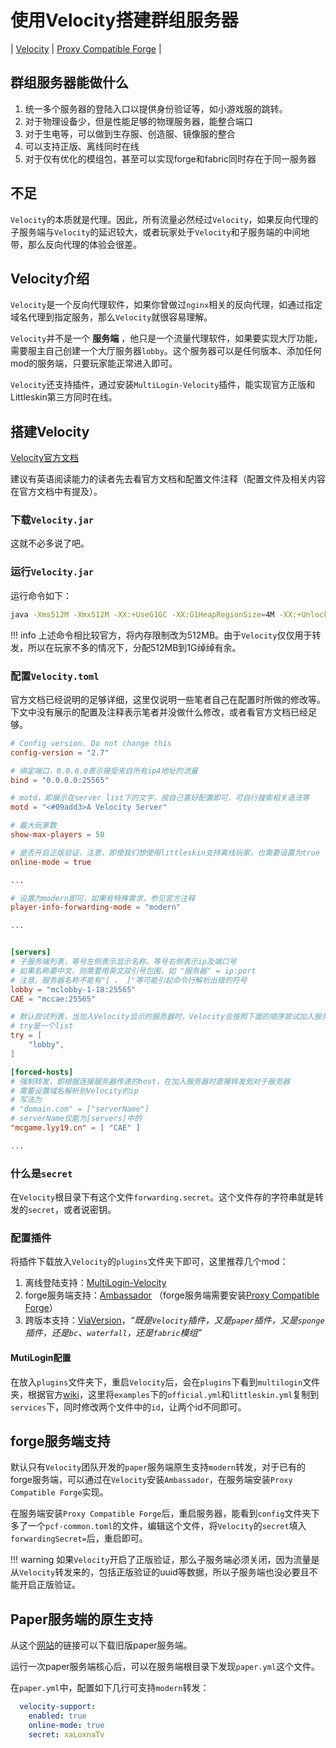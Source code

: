 # 使用Velocity搭建群组服务器

| [Velocity](https://papermc.io/software/velocity) | [Proxy Compatible Forge](https://www.mcmod.cn/class/13564.html) | 

## 群组服务器能做什么

1. 统一多个服务器的登陆入口以提供身份验证等，如小游戏服的跳转。  
2. 对于物理设备少，但是性能足够的物理服务器，能整合端口
3. 对于生电等，可以做到生存服、创造服、镜像服的整合
4. 可以支持正版、离线同时在线
5. 对于仅有优化的模组包，甚至可以实现forge和fabric同时存在于同一服务器

## 不足

`Velocity`的本质就是代理。因此，所有流量必然经过`Velocity`，如果反向代理的子服务端与`Velocity`的延迟较大，或者玩家处于`Velocity`和子服务端的中间地带，那么反向代理的体验会很差。  

## Velocity介绍

`Velocity`是一个反向代理软件，如果你曾做过`nginx`相关的反向代理，如通过指定域名代理到指定服务，那么`Velocity`就很容易理解。  

`Velocity`并不是一个 **服务端** ，他只是一个流量代理软件，如果要实现大厅功能，需要服主自己创建一个大厅服务器`lobby`。这个服务器可以是任何版本、添加任何mod的服务端，只要玩家能正常进入即可。  

`Velocity`还支持插件，通过安装`MultiLogin-Velocity`插件，能实现官方正版和Littleskin第三方同时在线。  

## 搭建Velocity

[Velocity官方文档](https://docs.papermc.io/velocity/)  

建议有英语阅读能力的读者先去看官方文档和配置文件注释（配置文件及相关内容在官方文档中有提及）。  

### 下载`Velocity.jar`

这就不必多说了吧。  

### 运行`Velocity.jar`

运行命令如下：  
```bash
java -Xms512M -Xmx512M -XX:+UseG1GC -XX:G1HeapRegionSize=4M -XX:+UnlockExperimentalVMOptions -XX:+ParallelRefProcEnabled -XX:+AlwaysPreTouch -XX:MaxInlineLevel=15 -jar velocity.jar
```
!!! info
    上述命令相比较官方，将内存限制改为512MB。由于`Velocity`仅仅用于转发，所以在玩家不多的情况下，分配512MB到1G绰绰有余。

### 配置`Velocity.toml`

官方文档已经说明的足够详细，这里仅说明一些笔者自己在配置时所做的修改等。下文中没有展示的配置及注释表示笔者并没做什么修改，或者看官方文档已经足够。  

```toml
# Config version. Do not change this
config-version = "2.7"

# 绑定端口，0.0.0.0表示接受来自所有ip4地址的流量
bind = "0.0.0.0:25565"

# motd，即展示在server list下的文字，按自己喜好配置即可，可自行搜索相关语法等
motd = "<#09add3>A Velocity Server"

# 最大玩家数
show-max-players = 50

# 是否开启正版验证，注意，即使我们想使用littleskin支持离线玩家，也需要设置为true
online-mode = true

...

# 设置为modern即可，如果有特殊需求，参见官方注释
player-info-forwarding-mode = "modern"

...


[servers]
# 子服务端列表，等号左侧表示显示名称，等号右侧表示ip及端口号
# 如果名称要中文，则需要用英文双引号包围，如 "服务器" = ip:port
# 注意，服务器名称不能有"[ 、 ]"等可能引起命令行解析出错的符号
lobby = "mclobby-1-18:25565"
CAE = "mccae:25565"

# 默认尝试列表，当加入Velocity显示的服务器时，Velocity会按照下面的顺序尝试加入服务器
# try是一个list
try = [
    "lobby",
]

[forced-hosts]
# 强制转发，即根据连接服务器传递的host，在加入服务器时直接转发到对于服务器
# 需要设置域名解析到Velocity的ip
# 写法为
# "domain.com" = ["serverName"]
# serverName仅能为[servers]中的
"mcgame.lyy19.cn" = [ "CAE" ]

...

```

### 什么是`secret`

在`Velocity`根目录下有这个文件`forwarding.secret`。这个文件存的字符串就是转发的`secret`，或者说密钥。  

### 配置插件

将插件下载放入`Velocity`的`plugins`文件夹下即可，这里推荐几个mod：  

1. 离线登陆支持：[MultiLogin-Velocity](https://github.com/CaaMoe/MultiLogin)
2. forge服务端支持：[Ambassador](https://modrinth.com/plugin/ambassador) （forge服务端需要安装[Proxy Compatible Forge](https://www.mcmod.cn/class/13564.html)）  
3. 跨版本支持：[ViaVersion](https://www.mcmod.cn/class/5760.html)，*“既是`Velocity`插件，又是`paper`插件，又是`sponge`插件，还是`bc`、`waterfall`，还是`fabric`模组”*

#### MutiLogin配置

在放入`plugins`文件夹下，重启`Velocity`后，会在`plugins`下看到`multilogin`文件夹，根据官方[wiki](https://github.com/CaaMoe/MultiLogin/wiki#%E7%AE%80%E5%8D%95%E9%85%8D%E7%BD%AE)，这里将`examples`下的`official.yml`和`littleskin.yml`复制到`services`下，同时修改两个文件中的`id`，让两个id不同即可。  

## forge服务端支持

默认只有`Velocity`团队开发的`paper`服务端原生支持`modern`转发，对于已有的forge服务端，可以通过在`Velocity`安装`Ambassador`，在服务端安装`Proxy Compatible Forge`实现。  

在服务端安装`Proxy Compatible Forge`后，重启服务器，能看到`config`文件夹下多了一个`pcf-common.toml`的文件，编辑这个文件，将`Velocity`的`secret`填入`forwardingSecret=`后，重启即可。  

!!! warning
    如果`Velocity`开启了正版验证，那么子服务端必须关闭，因为流量是从`Velocity`转发来的，包括正版验证的uuid等数据，所以子服务端也没必要且不能开启正版验证。  

## Paper服务端的原生支持

从这个[网站](https://gist.github.com/osipxd/6119732e30059241c2192c4a8d2218d9)的链接可以下载旧版paper服务端。  

运行一次paper服务端核心后，可以在服务端根目录下发现`paper.yml`这个文件。  

在`paper.yml`中，配置如下几行可支持`modern`转发：  
```yml
  velocity-support:
    enabled: true
    online-mode: true
    secret: xaLoxnaTv
```